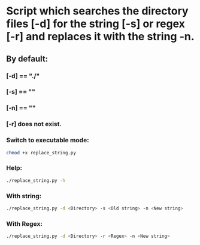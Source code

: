 # Script which searches the directory files [-d] for the string [-s] or regex [-r] and replaces it with the string -n.

## By default:
### [-d] == "./"
### [-s] == ""
### [-n] == ""
### [-r] does not exist.

### Switch to executable mode:
```bash
chmod +x replace_string.py
```
### Help:
```bash
./replace_string.py -h
```
### With string:
```bash
./replace_string.py -d <Directory> -s <Old string> -n <New string>
```
### With Regex:
```bash
./replace_string.py -d <Directory> -r <Regex> -n <New string>
```